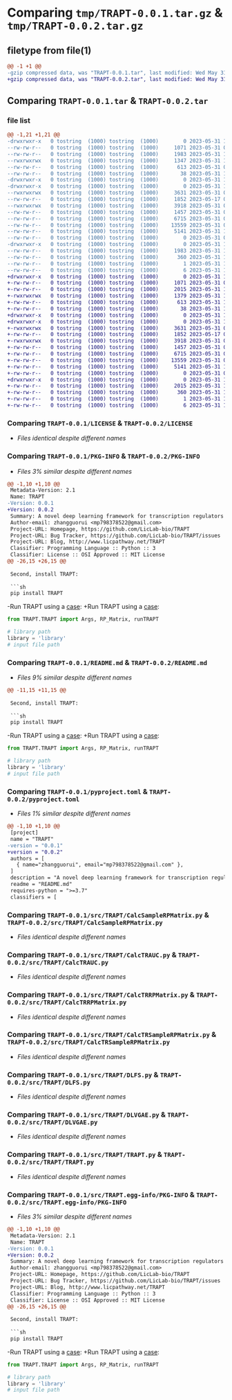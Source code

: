 # Comparing `tmp/TRAPT-0.0.1.tar.gz` & `tmp/TRAPT-0.0.2.tar.gz`

## filetype from file(1)

```diff
@@ -1 +1 @@
-gzip compressed data, was "TRAPT-0.0.1.tar", last modified: Wed May 31 10:07:00 2023, max compression
+gzip compressed data, was "TRAPT-0.0.2.tar", last modified: Wed May 31 13:30:48 2023, max compression
```

## Comparing `TRAPT-0.0.1.tar` & `TRAPT-0.0.2.tar`

### file list

```diff
@@ -1,21 +1,21 @@
-drwxrwxr-x   0 tostring  (1000) tostring  (1000)        0 2023-05-31 10:07:00.709688 TRAPT-0.0.1/
--rw-rw-r--   0 tostring  (1000) tostring  (1000)     1071 2023-05-31 09:43:38.000000 TRAPT-0.0.1/LICENSE
--rw-rw-r--   0 tostring  (1000) tostring  (1000)     1983 2023-05-31 10:07:00.709688 TRAPT-0.0.1/PKG-INFO
--rwxrwxrwx   0 tostring  (1000) tostring  (1000)     1347 2023-05-31 10:06:28.000000 TRAPT-0.0.1/README.md
--rw-rw-r--   0 tostring  (1000) tostring  (1000)      613 2023-05-31 09:01:12.000000 TRAPT-0.0.1/pyproject.toml
--rw-rw-r--   0 tostring  (1000) tostring  (1000)       38 2023-05-31 10:07:00.709688 TRAPT-0.0.1/setup.cfg
-drwxrwxr-x   0 tostring  (1000) tostring  (1000)        0 2023-05-31 10:07:00.709688 TRAPT-0.0.1/src/
-drwxrwxr-x   0 tostring  (1000) tostring  (1000)        0 2023-05-31 10:07:00.709688 TRAPT-0.0.1/src/TRAPT/
--rwxrwxrwx   0 tostring  (1000) tostring  (1000)     3631 2023-05-31 09:18:18.000000 TRAPT-0.0.1/src/TRAPT/CalcSampleRPMatrix.py
--rw-rw-r--   0 tostring  (1000) tostring  (1000)     1852 2023-05-17 05:42:05.000000 TRAPT-0.0.1/src/TRAPT/CalcTRAUC.py
--rwxrwxrwx   0 tostring  (1000) tostring  (1000)     3918 2023-05-31 09:18:08.000000 TRAPT-0.0.1/src/TRAPT/CalcTRRPMatrix.py
--rw-rw-r--   0 tostring  (1000) tostring  (1000)     1457 2023-05-31 09:18:02.000000 TRAPT-0.0.1/src/TRAPT/CalcTRSampleRPMatrix.py
--rw-rw-r--   0 tostring  (1000) tostring  (1000)     6715 2023-05-31 09:17:55.000000 TRAPT-0.0.1/src/TRAPT/DLFS.py
--rw-rw-r--   0 tostring  (1000) tostring  (1000)    13559 2023-05-31 09:49:41.000000 TRAPT-0.0.1/src/TRAPT/DLVGAE.py
--rw-rw-r--   0 tostring  (1000) tostring  (1000)     5141 2023-05-31 10:05:38.000000 TRAPT-0.0.1/src/TRAPT/TRAPT.py
--rw-rw-r--   0 tostring  (1000) tostring  (1000)        0 2023-05-31 09:11:06.000000 TRAPT-0.0.1/src/TRAPT/__init__.py
-drwxrwxr-x   0 tostring  (1000) tostring  (1000)        0 2023-05-31 10:07:00.709688 TRAPT-0.0.1/src/TRAPT.egg-info/
--rw-rw-r--   0 tostring  (1000) tostring  (1000)     1983 2023-05-31 10:07:00.000000 TRAPT-0.0.1/src/TRAPT.egg-info/PKG-INFO
--rw-rw-r--   0 tostring  (1000) tostring  (1000)      360 2023-05-31 10:07:00.000000 TRAPT-0.0.1/src/TRAPT.egg-info/SOURCES.txt
--rw-rw-r--   0 tostring  (1000) tostring  (1000)        1 2023-05-31 10:07:00.000000 TRAPT-0.0.1/src/TRAPT.egg-info/dependency_links.txt
--rw-rw-r--   0 tostring  (1000) tostring  (1000)        6 2023-05-31 10:07:00.000000 TRAPT-0.0.1/src/TRAPT.egg-info/top_level.txt
+drwxrwxr-x   0 tostring  (1000) tostring  (1000)        0 2023-05-31 13:30:48.565342 TRAPT-0.0.2/
+-rw-rw-r--   0 tostring  (1000) tostring  (1000)     1071 2023-05-31 09:43:38.000000 TRAPT-0.0.2/LICENSE
+-rw-rw-r--   0 tostring  (1000) tostring  (1000)     2015 2023-05-31 13:30:48.565342 TRAPT-0.0.2/PKG-INFO
+-rwxrwxrwx   0 tostring  (1000) tostring  (1000)     1379 2023-05-31 13:18:14.000000 TRAPT-0.0.2/README.md
+-rw-rw-r--   0 tostring  (1000) tostring  (1000)      613 2023-05-31 13:30:39.000000 TRAPT-0.0.2/pyproject.toml
+-rw-rw-r--   0 tostring  (1000) tostring  (1000)       38 2023-05-31 13:30:48.565342 TRAPT-0.0.2/setup.cfg
+drwxrwxr-x   0 tostring  (1000) tostring  (1000)        0 2023-05-31 13:30:48.565342 TRAPT-0.0.2/src/
+drwxrwxr-x   0 tostring  (1000) tostring  (1000)        0 2023-05-31 13:30:48.565342 TRAPT-0.0.2/src/TRAPT/
+-rwxrwxrwx   0 tostring  (1000) tostring  (1000)     3631 2023-05-31 09:18:18.000000 TRAPT-0.0.2/src/TRAPT/CalcSampleRPMatrix.py
+-rw-rw-r--   0 tostring  (1000) tostring  (1000)     1852 2023-05-17 05:42:05.000000 TRAPT-0.0.2/src/TRAPT/CalcTRAUC.py
+-rwxrwxrwx   0 tostring  (1000) tostring  (1000)     3918 2023-05-31 09:18:08.000000 TRAPT-0.0.2/src/TRAPT/CalcTRRPMatrix.py
+-rw-rw-r--   0 tostring  (1000) tostring  (1000)     1457 2023-05-31 09:18:02.000000 TRAPT-0.0.2/src/TRAPT/CalcTRSampleRPMatrix.py
+-rw-rw-r--   0 tostring  (1000) tostring  (1000)     6715 2023-05-31 09:17:55.000000 TRAPT-0.0.2/src/TRAPT/DLFS.py
+-rw-rw-r--   0 tostring  (1000) tostring  (1000)    13559 2023-05-31 09:49:41.000000 TRAPT-0.0.2/src/TRAPT/DLVGAE.py
+-rw-rw-r--   0 tostring  (1000) tostring  (1000)     5141 2023-05-31 10:19:31.000000 TRAPT-0.0.2/src/TRAPT/TRAPT.py
+-rw-rw-r--   0 tostring  (1000) tostring  (1000)        0 2023-05-31 09:11:06.000000 TRAPT-0.0.2/src/TRAPT/__init__.py
+drwxrwxr-x   0 tostring  (1000) tostring  (1000)        0 2023-05-31 13:30:48.565342 TRAPT-0.0.2/src/TRAPT.egg-info/
+-rw-rw-r--   0 tostring  (1000) tostring  (1000)     2015 2023-05-31 13:30:48.000000 TRAPT-0.0.2/src/TRAPT.egg-info/PKG-INFO
+-rw-rw-r--   0 tostring  (1000) tostring  (1000)      360 2023-05-31 13:30:48.000000 TRAPT-0.0.2/src/TRAPT.egg-info/SOURCES.txt
+-rw-rw-r--   0 tostring  (1000) tostring  (1000)        1 2023-05-31 13:30:48.000000 TRAPT-0.0.2/src/TRAPT.egg-info/dependency_links.txt
+-rw-rw-r--   0 tostring  (1000) tostring  (1000)        6 2023-05-31 13:30:48.000000 TRAPT-0.0.2/src/TRAPT.egg-info/top_level.txt
```

### Comparing `TRAPT-0.0.1/LICENSE` & `TRAPT-0.0.2/LICENSE`

 * *Files identical despite different names*

### Comparing `TRAPT-0.0.1/PKG-INFO` & `TRAPT-0.0.2/PKG-INFO`

 * *Files 3% similar despite different names*

```diff
@@ -1,10 +1,10 @@
 Metadata-Version: 2.1
 Name: TRAPT
-Version: 0.0.1
+Version: 0.0.2
 Summary: A novel deep learning framework for transcription regulators prediction via integraing large-scale epigenomic data.
 Author-email: zhangguorui <mp798378522@gmail.com>
 Project-URL: Homepage, https://github.com/LicLab-bio/TRAPT
 Project-URL: Bug Tracker, https://github.com/LicLab-bio/TRAPT/issues
 Project-URL: Blog, http://www.licpathway.net/TRAPT
 Classifier: Programming Language :: Python :: 3
 Classifier: License :: OSI Approved :: MIT License
@@ -26,15 +26,15 @@
 
 Second, install TRAPT:
 
 ```sh
 pip install TRAPT
 ```
 
-Run TRAPT using a [case](http://www.licpathway.net/TRAPT/download):
+Run TRAPT using a [case](http://www.licpathway.net/TRAPT/download/ESR1@DataSet_01_111_down500.txt):
 
 ```python
 from TRAPT.TRAPT import Args, RP_Matrix, runTRAPT
 
 # library path
 library = 'library'
 # input file path
```

### Comparing `TRAPT-0.0.1/README.md` & `TRAPT-0.0.2/README.md`

 * *Files 9% similar despite different names*

```diff
@@ -11,15 +11,15 @@
 
 Second, install TRAPT:
 
 ```sh
 pip install TRAPT
 ```
 
-Run TRAPT using a [case](http://www.licpathway.net/TRAPT/download):
+Run TRAPT using a [case](http://www.licpathway.net/TRAPT/download/ESR1@DataSet_01_111_down500.txt):
 
 ```python
 from TRAPT.TRAPT import Args, RP_Matrix, runTRAPT
 
 # library path
 library = 'library'
 # input file path
```

### Comparing `TRAPT-0.0.1/pyproject.toml` & `TRAPT-0.0.2/pyproject.toml`

 * *Files 1% similar despite different names*

```diff
@@ -1,10 +1,10 @@
 [project]
 name = "TRAPT"
-version = "0.0.1"
+version = "0.0.2"
 authors = [
   { name="zhangguorui", email="mp798378522@gmail.com" },
 ]
 description = "A novel deep learning framework for transcription regulators prediction via integraing large-scale epigenomic data."
 readme = "README.md"
 requires-python = ">=3.7"
 classifiers = [
```

### Comparing `TRAPT-0.0.1/src/TRAPT/CalcSampleRPMatrix.py` & `TRAPT-0.0.2/src/TRAPT/CalcSampleRPMatrix.py`

 * *Files identical despite different names*

### Comparing `TRAPT-0.0.1/src/TRAPT/CalcTRAUC.py` & `TRAPT-0.0.2/src/TRAPT/CalcTRAUC.py`

 * *Files identical despite different names*

### Comparing `TRAPT-0.0.1/src/TRAPT/CalcTRRPMatrix.py` & `TRAPT-0.0.2/src/TRAPT/CalcTRRPMatrix.py`

 * *Files identical despite different names*

### Comparing `TRAPT-0.0.1/src/TRAPT/CalcTRSampleRPMatrix.py` & `TRAPT-0.0.2/src/TRAPT/CalcTRSampleRPMatrix.py`

 * *Files identical despite different names*

### Comparing `TRAPT-0.0.1/src/TRAPT/DLFS.py` & `TRAPT-0.0.2/src/TRAPT/DLFS.py`

 * *Files identical despite different names*

### Comparing `TRAPT-0.0.1/src/TRAPT/DLVGAE.py` & `TRAPT-0.0.2/src/TRAPT/DLVGAE.py`

 * *Files identical despite different names*

### Comparing `TRAPT-0.0.1/src/TRAPT/TRAPT.py` & `TRAPT-0.0.2/src/TRAPT/TRAPT.py`

 * *Files identical despite different names*

### Comparing `TRAPT-0.0.1/src/TRAPT.egg-info/PKG-INFO` & `TRAPT-0.0.2/src/TRAPT.egg-info/PKG-INFO`

 * *Files 3% similar despite different names*

```diff
@@ -1,10 +1,10 @@
 Metadata-Version: 2.1
 Name: TRAPT
-Version: 0.0.1
+Version: 0.0.2
 Summary: A novel deep learning framework for transcription regulators prediction via integraing large-scale epigenomic data.
 Author-email: zhangguorui <mp798378522@gmail.com>
 Project-URL: Homepage, https://github.com/LicLab-bio/TRAPT
 Project-URL: Bug Tracker, https://github.com/LicLab-bio/TRAPT/issues
 Project-URL: Blog, http://www.licpathway.net/TRAPT
 Classifier: Programming Language :: Python :: 3
 Classifier: License :: OSI Approved :: MIT License
@@ -26,15 +26,15 @@
 
 Second, install TRAPT:
 
 ```sh
 pip install TRAPT
 ```
 
-Run TRAPT using a [case](http://www.licpathway.net/TRAPT/download):
+Run TRAPT using a [case](http://www.licpathway.net/TRAPT/download/ESR1@DataSet_01_111_down500.txt):
 
 ```python
 from TRAPT.TRAPT import Args, RP_Matrix, runTRAPT
 
 # library path
 library = 'library'
 # input file path
```

